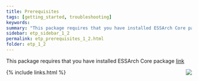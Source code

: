 ```yaml
---
title: Prerequisites
tags: [getting_started, troubleshooting]
keywords:
summary: "This package requires that you have installed ESSArch Core package"
sidebar: etp_sidebar_1_2
permalink: etp_prerequisites_1_2.html
folder: etp_1_2
---
```


This package requires that you have installed ESSArch Core package [link](ec_prerequisites_1_1.html)

[<img align="right" src="images/n.png">](etp_prepare_environment_1_2.html)
{% include links.html %}
